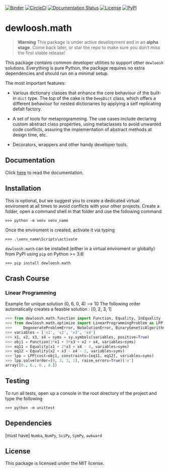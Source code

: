 [![Binder](https://mybinder.org/badge_logo.svg)](https://mybinder.org/v2/gh/dewloosh/dewloosh-core/main?labpath=examples%2Flpp.ipynb?urlpath=lab)
[![CircleCI](https://circleci.com/gh/dewloosh/dewloosh-math.svg?style=shield)](https://circleci.com/gh/dewloosh/dewloosh-math) 
[![Documentation Status](https://readthedocs.org/projects/dewloosh-math/badge/?version=latest)](https://nddict.readthedocs.io/en/latest/?badge=latest) 
[![License](https://img.shields.io/badge/License-MIT-yellow.svg)](https://opensource.org/licenses/MIT)
[![PyPI](https://badge.fury.io/py/dewloosh.math.svg)](https://pypi.org/project/dewloosh.math) 

# **dewloosh.math**

> **Warning**
> This package is under active development and in an **alpha stage**. Come back later, or star the repo to make sure you don’t miss the first stable release!

This package contains common developer utilities to support other `dewloosh` solutions. Everything is pure Python, the package requires no extra dependencies and should run on a minimal setup.

The most important features:

* Various dictionary classes that enhance the core behaviour of the built-in `dict` type. The top of the cake is the `DeepDict` class, which offers a different behaviour for nested dictionaries by applying a self replicating defalt factory.

* A set of tools for metaprogramming. The use cases include declaring custom abstract class properties, using metaclasses to avoid unwanted code conflicts, assuring the implementation of abstract methods at design time, etc.

* Decorators, wrappers and other handy developer tools.

## **Documentation**

Click [here](https://dewloosh-math.readthedocs.io/en/latest/) to read the documentation.

## **Installation**
This is optional, but we suggest you to create a dedicated virtual enviroment at all times to avoid conflicts with your other projects. Create a folder, open a command shell in that folder and use the following command

```console
>>> python -m venv venv_name
```

Once the enviroment is created, activate it via typing

```console
>>> .\venv_name\Scripts\activate
```

`dewloosh.math` can be installed (either in a virtual enviroment or globally) from PyPI using `pip` on Python >= 3.6:

```console
>>> pip install dewloosh.math
```

## **Crash Course**

### Linear Programming

Example for unique solution
(0, 6, 0, 4) --> 10
The following order automatically creates
a feasble solution : [0, 2, 3, 1]

```python
>>> from dewloosh.math.function import Function, Equality, InEquality
>>> from dewloosh.math.optimize import LinearProgrammingProblem as LPP, \
>>>     DegenerateProblemError, NoSolutionError, BinaryGeneticAlgorithm
>>> variables = ['x1', 'x2', 'x3', 'x4']
>>> x1, x2, x3, x4 = syms = sy.symbols(variables, positive=True)
>>> obj1 = Function(3*x1 + 9*x3 + x2 + x4, variables=syms)
>>> eq11 = Equality(x1 + 2*x3 + x4 - 4, variables=syms)
>>> eq12 = Equality(x2 + x3 - x4 - 2, variables=syms)
>>> lpp = LPP(cost=obj1, constraints=[eq11, eq12], variables=syms)
>>> lpp.solve(order=[0, 2, 3, 1], raise_errors=True)['x']
array([0., 6., 0., 4.])
```

## **Testing**

To run all tests, open up a console in the root directory of the project and type the following

```console
>>> python -m unittest
```

## **Dependencies**

[must have] `Numba`, `NumPy`, `SciPy`, `SymPy`, `awkward`

## **License**

This package is licensed under the MIT license.